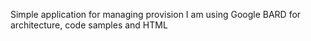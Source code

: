 Simple application for managing provision
I am using Google BARD for architecture, code samples and HTML  
